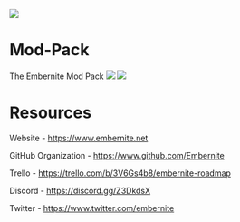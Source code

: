 ![](https://i2.wp.com/embernite.net/wp-content/uploads/2018/10/cropped-Logo2.png?w=400)
# Mod-Pack
The Embernite Mod Pack
![](https://i0.wp.com/www.embernite.net/wp-content/uploads/2018/12/Annotation-2018-12-19-220347.jpg?w=750)
![](https://i.imgur.com/3VyMbFs.png)

# Resources
Website - https://www.embernite.net

GitHub Organization - https://www.github.com/Embernite

Trello - https://trello.com/b/3V6Gs4b8/embernite-roadmap

Discord - https://discord.gg/Z3DkdsX

Twitter - https://www.twitter.com/embernite

